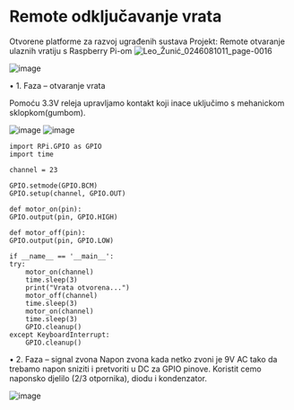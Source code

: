 # Remote odključavanje vrata

Otvorene platforme za razvoj ugrađenih sustava Projekt: 
Remote otvaranje ulaznih vratiju s Raspberry Pi-om
![Leo_Žunić_0246081011_page-0016](https://github.com/user-attachments/assets/fbf978a2-5de5-44fe-934f-d65de1b4077c)

![image](https://github.com/user-attachments/assets/c4b73bd2-0914-4b40-bf5a-54e53a702134)


•	1. Faza – otvaranje vrata

   Pomoću 3.3V releja upravljamo kontakt koji inace uključimo s mehanickom sklopkom(gumbom).

![image](https://user-images.githubusercontent.com/35042255/168378504-a68fd1f9-d987-47b4-a5ab-bed1d0f43163.png)
![image](https://user-images.githubusercontent.com/35042255/168376734-970e60ee-12f4-4c31-ba71-1126ffc8f6f7.png)

    import RPi.GPIO as GPIO
    import time

    channel = 23

    GPIO.setmode(GPIO.BCM)
    GPIO.setup(channel, GPIO.OUT)

    def motor_on(pin):
    GPIO.output(pin, GPIO.HIGH)

    def motor_off(pin):
    GPIO.output(pin, GPIO.LOW)

    if __name__ == '__main__':
    try:
        motor_on(channel)
        time.sleep(3)
        print("Vrata otvorena...")
        motor_off(channel)
        time.sleep(3)
        motor_on(channel)
        time.sleep(3)
        GPIO.cleanup()
    except KeyboardInterrupt:
        GPIO.cleanup()
       
       
•	2. Faza – signal zvona
Napon zvona kada netko zvoni je 9V AC tako da trebamo napon sniziti i pretvoriti u DC za GPIO pinove.
Koristit cemo naponsko djelilo (2/3 otpornika), diodu i kondenzator.

![image](https://user-images.githubusercontent.com/35042255/168377283-08246aa6-0375-4ab6-853a-3120cd7382c3.png)


